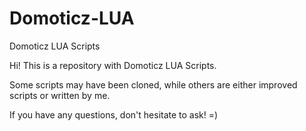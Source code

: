 # Domoticz-LUA
Domoticz LUA Scripts

Hi! This is a repository with Domoticz LUA Scripts.

Some scripts may have been cloned, while others are either improved scripts or written by me.

If you have any questions, don't hesitate to ask! =)
